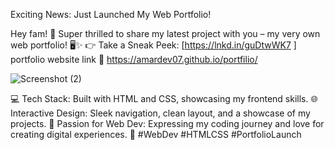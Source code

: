  Exciting News: Just Launched My Web Portfolio!


Hey fam! 🌟 Super thrilled to share my latest project with you – my very own web portfolio! 🖥️✨
👉 Take a Sneak Peek: [https://lnkd.in/guDtwWK7 ]
portfolio website link 🔗 https://amardev07.github.io/portfilio/

![Screenshot (2)](https://github.com/AMARDEV07/portfilio/assets/127836087/bcbcca61-8791-4e5f-9923-bf5583a693af)

💻 Tech Stack: Built with HTML and CSS, showcasing my frontend skills.
🌐 Interactive Design: Sleek navigation, clean layout, and a showcase of my projects.
🚀 Passion for Web Dev: Expressing my coding journey and love for creating digital experiences.
🚀 #WebDev #HTMLCSS #PortfolioLaunch

